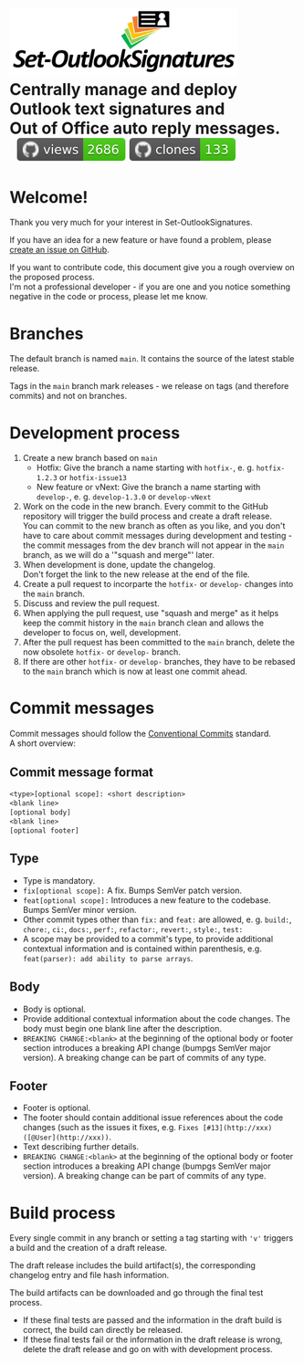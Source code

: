 <!-- omit in toc -->
# <a href="https://github.com/GruberMarkus/Set-OutlookSignatures"><img src="../src/logo/Set-OutlookSignatures%20Logo.png" width="400" title="Set-OutlookSignatures" alt="Set-outlookSignatures"></a><br>Centrally&nbsp;manage&nbsp;and&nbsp;deploy Outlook&nbsp;text&nbsp;signatures&nbsp;and Out&nbsp;of&nbsp;Office&nbsp;auto&nbsp;reply&nbsp;messages.<br><a href="https://github.com/GruberMarkus/Set-OutlookSignatures/blob/main/license.txt"><img src="https://img.shields.io/github/license/grubermarkus/Set-OutlookSignatures" alt=""></a> <a href="https://www.paypal.com/donate?business=JBM584K3L5PX4&no_recurring=0&currency_code=EUR"><img src="https://img.shields.io/badge/sponsor-grey?logo=paypal" alt=""></a> <img src="https://raw.githubusercontent.com/GruberMarkus/my-traffic2badge/traffic/traffic-Set-OutlookSignatures/views.svg" alt="" data-external="1"> <img src="https://raw.githubusercontent.com/GruberMarkus/my-traffic2badge/traffic/traffic-Set-OutlookSignatures/clones.svg" alt="" data-external="1"> <a href="https://github.com/GruberMarkus/Set-OutlookSignatures/releases"><img src="https://img.shields.io/github/downloads/GruberMarkus/Set-OutlookSignatures/total" alt="" data-external="1"></a> <a href="https://github.com/grubermarkus/set-outlooksignatures/stargazers"><img src="https://img.shields.io/github/stars/grubermarkus/set-outlooksignatures" alt="" data-external="1"></a> <a href="https://github.com/grubermarkus/set-outlooksignatures/issues"><img src="https://img.shields.io/github/issues/grubermarkus/set-outlooksignatures" alt="" data-external="1"></a>  

# Welcome!
Thank you very much for your interest in Set-OutlookSignatures.

If you have an idea for a new feature or have found a problem, please [create an issue on GitHub](https://github.com/GruberMarkus/Set-OutlookSignatures/issues).

If you want to contribute code, this document give you a rough overview on the proposed process.  
I'm not a professional developer - if you are one and you notice something negative in the code or process, please let me know. 
# Branches
The default branch is named `main`. It contains the source of the latest stable release.

Tags in the `main` branch mark releases - we release on tags (and therefore commits) and not on branches.
# Development process
1. Create a new branch based on `main`
   - Hotfix: Give the branch a name starting with `hotfix-`, e. g. `hotfix-1.2.3` or `hotfix-issue13`
   - New feature or vNext: Give the branch a name starting with `develop-`, e. g. `develop-1.3.0` or `develop-vNext`
2. Work on the code in the new branch. Every commit to the GitHub repository will trigger the build process and create a draft release.  
You can commit to the new branch as often as you like, and you don't have to care about commit messages during development and testing - the commit messages from the dev branch will not appear in the `main` branch, as we will do a '"squash and merge"' later.
3. When development is done, update the changelog.<br>Don't forget the link to the new release at the end of the file.
4. Create a pull request to incorparte the `hotfix-` or `develop-` changes into the `main` branch.
5. Discuss and review the pull request.
6. When applying the pull request, use "squash and merge" as it helps keep the commit history in the `main` branch clean and allows the developer to focus on, well, development.
7. After the pull request has been committed to the `main` branch, delete the now obsolete `hotfix-` or `develop-` branch.
8. If there are other `hotfix-` or `develop-` branches, they have to be rebased to the `main` branch which is now at least one commit ahead.
# Commit messages
Commit messages should follow the [Conventional Commits](https://www.conventionalcommits.org) standard.  
A short overview:
## Commit message format
```
<type>[optional scope]: <short description>
<blank line>
[optional body]
<blank line>
[optional footer]
```
## Type
- Type is mandatory. 
- `fix[optional scope]:` A fix. Bumps SemVer patch version.
- `feat[optional scope]:` Introduces a new feature to the codebase. Bumps SemVer minor version.
- Other commit types other than `fix:` and `feat:` are allowed, e. g. `build:`, `chore:`, `ci:`, `docs:`, `perf:`, `refactor:`, `revert:`, `style:`, `test:`
- A scope may be provided to a commit's type, to provide additional contextual information and is contained within parenthesis, e.g. `feat(parser): add ability to parse arrays`.
## Body
- Body is optional.
- Provide additional contextual information about the code changes. The body must begin one blank line after the description.
- `BREAKING CHANGE:<blank>` at the beginning of the optional body or footer section introduces a breaking API change (bumpgs SemVer major version). A breaking change can be part of commits of any type.
## Footer
- Footer is optional.
- The footer should contain additional issue references about the code changes (such as the issues it fixes, e.g. `Fixes [#13](http://xxx) ([@User](http://xxx))`.
- Text describing further details.
- `BREAKING CHANGE:<blank>` at the beginning of the optional body or footer section introduces a breaking API change (bumpgs SemVer major version). A breaking change can be part of commits of any type.
# Build process
Every single commit in any branch or setting a tag starting with `'v'` triggers a build and the creation of a draft release.

The draft release includes the build artifact(s), the corresponding changelog entry and file hash information.

The build artifacts can be downloaded and go through the final test process.
- If these final tests are passed and the information in the draft build is correct, the build can directly be released.  
- If these final tests fail or the information in the draft release is wrong, delete the draft release and go on with with development process.

